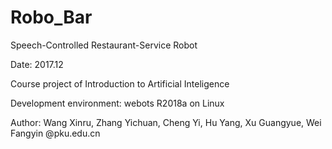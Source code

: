 # Robo_Bar
Speech-Controlled Restaurant-Service Robot

Date: 2017.12

Course project of Introduction to Artificial Inteligence

Development environment: webots R2018a on Linux

Author: Wang Xinru, Zhang Yichuan, Cheng Yi, Hu Yang, Xu Guangyue, Wei Fangyin
        @pku.edu.cn
